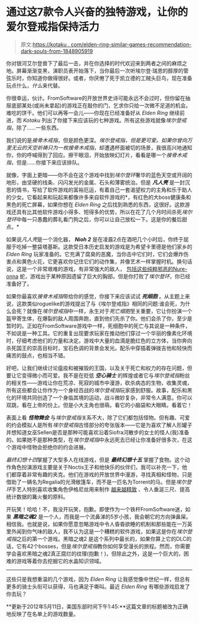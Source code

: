 # 通过这7款令人兴奋的独特游戏，让你的爱尔登戒指保持活力

> 原文:[https://kotaku . com/elden-ring-similar-games-recommendation-dark-souls-from-1848905919](https://kotaku.com/elden-ring-similar-games-recommendation-dark-souls-from-1848905919)

你对银河艾尔登兽下了最后一击，并在你选择的时代欢迎来到两者之间的麻烦之地。屏幕渐渐变黑，演职员表开始落下，当你最后一次听埃尔登·瑞恩的醇厚的管弦乐时，你知道你做得很好。或者，你厌倦了死于凯立德的工贼头巨鸟，现在准备玩点什么，*什么*来代替。

你很幸运，伙计。FromSoftware的开放世界史诗可能永远不会过时，但你留在抽屉底部某处(或尚未拿起)的游戏正在敲你的门，乞求你只给一次微不足道的机会。难吃的饼干。他们可以再等一会儿——你现在已经准备好从 *Elden Ring* 继续前进，而 *Kotaku* 列出了你接下来应该玩的七种游戏。所有这些游戏就像*埃尔登戒指*，除了……一些东西。

我们说的是*接骨木戒指*，但是颜色更深。*埃尔登戒指，*但是更可爱。如果你曾向万里无云的天空祈祷只为一枚*接骨木戒指*，却遭遇杯面被切的场景，我很高兴地通知你，你的呼喊得到了回应。擦干眼泪，开始放映幻灯片，看看是哪一个*接骨木戒指*，但是……你接下来应该排队。

就像，字面上更暗——你不会在这个游戏中找到*埃尔登环*奢华的蓝色天空或开阔的地形，由坚硬的线条、闪闪发光的金属、石头和薄雾统治。但是 ***凡人壳*** 是一封沉思的情书，写给了软件游戏的富裕厄运，有着自己一套渴望权力的主角和乐于助人的少女。它看起来和玩起来都像许多来自软件游戏的*，有红色的大boss健康条和黑色的死亡屏幕，如果你想在 *Elden Ring* 之后找到熟悉的东西，这很好。这款游戏还具有比其他软件游戏小得多、短得多的优势，所以在花了几个月时间杀死*埃尔登环*中每一只愚蠢的葬礼看门狗之后，你可以让自己放松一下。这是你的餐后甜点。*

如果说*凡人壳*是一个消化器， ***Nioh 2*** 是在凌晨2点在酒吧几个小时后，你终于屈服于吃掉一整袋塔基斯。这款受日本历史启发的游戏是为希望卡里德是他们家乡的 *Elden Ring* 玩家准备的。它充满了腐臭的恶魔，当你击中它们时，它们会爆炸伤害点和黄色火花，它更喜欢你记住它们的动作集，并像艺术一样掌握时机。换句话说，这是一个非常艰难的游戏，有非常强大的敌人， [包括这些纯粹邪恶的Nure-onna](https://www.youtube.com/watch?v=wlWkwRSkBSY) 蛇，游戏出于某种原因遗留了巨大的胸部。但是你打败了*埃尔登环*，你已经准备好了。

如果你最喜欢*接骨木戒指*带给你的感觉，你接下来应该试试 ***死细胞*** 。从主题上来说，这款类似roguelike的游戏提出了与《埃尔登戒指》相同的问题:谁会死，为什么会死？就像在*埃尔登戒指*中一样，永生对于*死亡细胞*至关重要，它让你扮演一个盔甲寄生体，在爆裂的敌人周围奔跑，直到他们先杀了你。他们会杀了你，至少是暂时的。正如在FromSoftware游戏中一样，死细胞中的死亡与其说是一种条件，不如说是一种工具。它的重复出现要求玩家在推动他们穿过一个华丽的像素化环境时，仔细考虑他们的力量和决定。游戏中大量的血滴是脆红色的立方体，当你奔向杀死国王的崇高目标时，宝石色调的背景会发光。配乐中穿插着弹拨吉他和轻快而痛苦的鼓点，也相当不错。

好吧，让我们继续讨论瘟疫和被摧毁的王国，以及关于死亡和权力的存在问题，但要让它变得微小而可爱。我不是在贬低 ***空心骑士*** 的辉煌或者它与*埃尔登戒指*粉丝的相关性——游戏让你在荒凉、死寂的城市中漫游，砍杀病态的生物，收集灵魂，所有这些都会让你作为一个身经百战的*埃尔登戒指*玩家感到舒服。故事，配乐和黑化的环境共同创造了一个身临其境的运动，战斗微妙复杂，非常令人满意。你可以双跳，看在上帝的份上。但是小大主角也很萌。看它的小脑袋和大眼睛。看着它！

表面上看 ***怪物舞会*** 与*埃尔登戒指*关系不大，除了它们都包括怪物。但有趣、可爱的约会模拟人是所有*埃尔登戒指*古怪部分的夸张版本——它是为喜欢了解人形罐子并想知道女巫Sellen是否是那种可能喜欢沿着Siofra河散步的女士的怪人(我)准备的。如果她不是那种类型，在*埃尔登戒指*中永远死去已经让你准备好很多次，在这个游戏中怪物会拒绝你的约会进展。

*最终幻想十四*掌握了大型多人在线游戏，但是 ***最终幻想十五*** 掌握了食物。这个动作角色扮演游戏主要是关于Noctis王子和他快乐的伙伴们，我可以补充一下，他们都穿着非常有趣的夹克。他们在游戏的开放世界中漫游，寻找真相和怪物，只是借助了一辆名为Regalia的光滑敞篷车，而不是一匹名为Torrent的马。但是*埃尔登环*手艺人特别喜欢收集角色伊格尼丝用来制作 [越来越精致](https://www.youtube.com/watch?v=T6HKyKdSqMU) 、令人垂涎三尺、提高统计数据的篝火餐的原料。

开玩笑！哈哈！不，我没开玩笑，抱歉。即使作为一个铁杆FromSoftware迷，如果 ***黑暗之魂2*** 是一个人，而我是一个流鼻涕的5岁小孩，我会朝它的方向弹鼻屎。相信我。也就是说，如果你愿意忽略游戏中令人昏昏欲睡的机制和那些能在一万英里外闻到你气味的敌人，我不认为这是一个糟糕的软件游戏，如果这是你在*埃尔登戒指*之后的第一个游戏。黑暗之魂2 是这个系列中最长的，如果你算上它的DLC的话，它有42个bosses，但是*埃尔登戒指*教你如何享受漫长的旅程。然而，你需要学会喜欢黑暗之魂2真正腐烂的纹理(抱歉！)，但除此之外，这是一个巨大的，困难的游戏等着你去挖掘它的水晶知识领域。

* * *

这些只是我想重温的几个游戏，因为 *Elden Ring* 让我感觉像中世纪一样，但总有更多的骑士头衔可以获得，马也满足于嘶叫。最近 *Elden Ring* 有哪些游戏启发了你去玩？

**更新于2012年5月11日，美国东部时间下午1:45:**这篇文章的标题被改为正确地反映了在名单上的游戏数量。